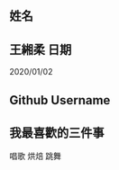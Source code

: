 姓名
----

王緗柔
日期
----
2020/01/02

Github Username
---------------


我最喜歡的三件事
---------------
唱歌 烘焙 跳舞